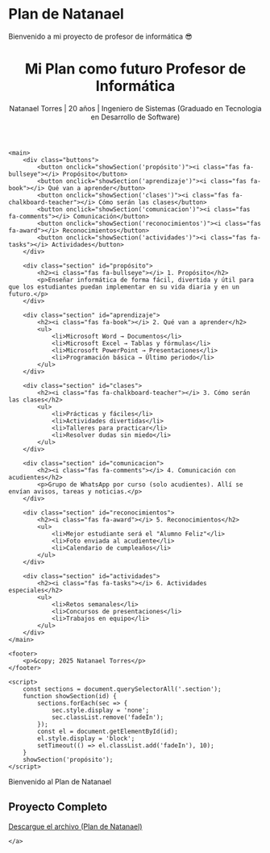 
# Plan de Natanael
Bienvenido a mi proyecto de profesor de informática 😎

<html lang="es">
<head>
    <meta charset="UTF-8">
    <meta name="viewport" content="width=device-width, initial-scale=1.0">
    <title>Plan Docente - Natanael Torres</title>
    <link rel="stylesheet" href="style.css">
    <link href="https://cdnjs.cloudflare.com/ajax/libs/font-awesome/6.4.0/css/all.min.css" rel="stylesheet">
</head>
<body>
    <header>
        <h1><i class="fas fa-laptop-code"></i> Mi Plan como futuro Profesor de Informática</h1>
        <p>Natanael Torres | 20 años | Ingeniero de Sistemas (Graduado en Tecnologia en Desarrollo de Software)</p>
    </header>

    <main>
        <div class="buttons">
            <button onclick="showSection('propósito')"><i class="fas fa-bullseye"></i> Propósito</button>
            <button onclick="showSection('aprendizaje')"><i class="fas fa-book"></i> Qué van a aprender</button>
            <button onclick="showSection('clases')"><i class="fas fa-chalkboard-teacher"></i> Cómo serán las clases</button>
            <button onclick="showSection('comunicacion')"><i class="fas fa-comments"></i> Comunicación</button>
            <button onclick="showSection('reconocimientos')"><i class="fas fa-award"></i> Reconocimientos</button>
            <button onclick="showSection('actividades')"><i class="fas fa-tasks"></i> Actividades</button>
        </div>

        <div class="section" id="propósito">
            <h2><i class="fas fa-bullseye"></i> 1. Propósito</h2>
            <p>Enseñar informática de forma fácil, divertida y útil para que los estudiantes puedan implementar en su vida diaria y en un futuro.</p>
        </div>

        <div class="section" id="aprendizaje">
            <h2><i class="fas fa-book"></i> 2. Qué van a aprender</h2>
            <ul>
                <li>Microsoft Word → Documentos</li>
                <li>Microsoft Excel → Tablas y fórmulas</li>
                <li>Microsoft PowerPoint → Presentaciones</li>
                <li>Programación básica → Último periodo</li>
            </ul>
        </div>

        <div class="section" id="clases">
            <h2><i class="fas fa-chalkboard-teacher"></i> 3. Cómo serán las clases</h2>
            <ul>
                <li>Prácticas y fáciles</li>
                <li>Actividades divertidas</li>
                <li>Talleres para practicar</li>
                <li>Resolver dudas sin miedo</li>
            </ul>
        </div>

        <div class="section" id="comunicacion">
            <h2><i class="fas fa-comments"></i> 4. Comunicación con acudientes</h2>
            <p>Grupo de WhatsApp por curso (solo acudientes). Allí se envían avisos, tareas y noticias.</p>
        </div>

        <div class="section" id="reconocimientos">
            <h2><i class="fas fa-award"></i> 5. Reconocimientos</h2>
            <ul>
                <li>Mejor estudiante será el "Alumno Feliz"</li>
                <li>Foto enviada al acudiente</li>
                <li>Calendario de cumpleaños</li>
            </ul>
        </div>

        <div class="section" id="actividades">
            <h2><i class="fas fa-tasks"></i> 6. Actividades especiales</h2>
            <ul>
                <li>Retos semanales</li>
                <li>Concursos de presentaciones</li>
                <li>Trabajos en equipo</li>
            </ul>
        </div>
    </main>

    <footer>
        <p>&copy; 2025 Natanael Torres</p>
    </footer>

    <script>
        const sections = document.querySelectorAll('.section');
        function showSection(id) {
            sections.forEach(sec => {
                sec.style.display = 'none';
                sec.classList.remove('fadeIn');
            });
            const el = document.getElementById(id);
            el.style.display = 'block';
            setTimeout(() => el.classList.add('fadeIn'), 10);
        }
        showSection('propósito');
    </script>

  Bienvenido al Plan de Natanael

  <section id="descargar-pdf">
    <h2><i class="fas fa-file-pdf"></i> Proyecto Completo</h2>
    <a href="Plan Docente de Natanael Torres.pdf" download class="pdf-button">
        <i class="fas fa-download"></i> Descargue el archivo (Plan de Natanael)
    </a>
</section>

</div>

    </a>
</section>

